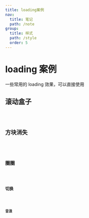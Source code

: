 ```yaml
---
title: loading案例
nav:
  title: 笔记
  path: /note
group:
  title: 样式
  path: /style
  order: 5
---
```


# loading 案例

一些常用的 loading 效果，可以直接使用

## 滚动盒子

<code src="./demo/box.tsx" />

## 方块消失

<code src="./demo/squre.tsx" />

## 圈圈

<code src="./demo/spinner.tsx" />

## 切换

<code src="./demo/switch.tsx" />

## 音浪

<code src="./demo/loading.tsx" />
